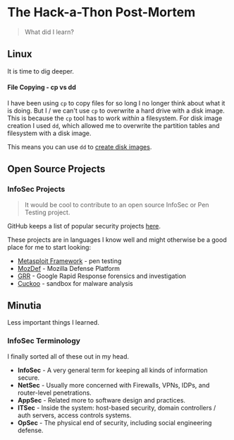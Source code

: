 # The Hack-a-Thon Post-Mortem

> What did I learn?


## Linux

It is time to dig deeper.

#### File Copying - cp vs dd

I have been using `cp` to copy files for so long I no longer think about what it is doing. But I / we can't use `cp` to overwrite a hard drive with a disk image. This is because the `cp` tool has to work *within* a filesystem. For disk image creation I used `dd`, which allowed me to overwrite the partition tables and filesystem with a disk image.

This means you can use `dd` to [create disk images](https://askubuntu.com/questions/299081/how-do-i-create-a-backup-image-of-an-sd-card#299090).


## Open Source Projects

### InfoSec Projects

> It would be cool to contribute to an open source InfoSec or Pen Testing project.

GitHub keeps a list of popular security projects [here](https://github.com/showcases/security?s=stars).

These projects are in languages I know well and might otherwise be a good place for me to start looking:

* [Metasploit Framework](https://github.com/rapid7/metasploit-framework) - pen testing
* [MozDef](https://github.com/mozilla/MozDef) - Mozilla Defense Platform
* [GRR](https://github.com/google/grr/tree/gh-pages) - Google Rapid Response forensics and investigation
* [Cuckoo](https://github.com/cuckoosandbox/cuckoo) - sandbox for malware analysis


## Minutia

Less important things I learned.


### InfoSec Terminology

I finally sorted all of these out in my head.

* **InfoSec** - A very general term for keeping all kinds of information secure.
* **NetSec** - Usually more concerned with Firewalls, VPNs, IDPs, and router-level penetrations.
* **AppSec** - Related more to software design and practices.
* **ITSec** - Inside the system: host-based security, domain controllers / auth servers, access controls systems.
* **OpSec** - The physical end of security, including social engineering defense.
